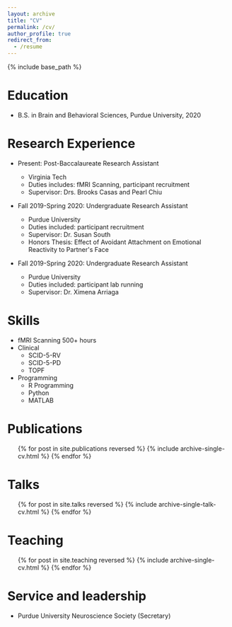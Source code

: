 ```yaml
---
layout: archive
title: "CV"
permalink: /cv/
author_profile: true
redirect_from:
  - /resume
---
```


{% include base_path %}

Education
======
* B.S. in Brain and Behavioral Sciences, Purdue University, 2020

Research Experience
======
* Present: Post-Baccalaureate Research Assistant
  * Virginia Tech
  * Duties includes: fMRI Scanning, participant recruitment
  * Supervisor: Drs. Brooks Casas and Pearl Chiu

* Fall 2019-Spring 2020: Undergraduate Research Assistant
  * Purdue University
  * Duties included: participant recruitment
  * Supervisor: Dr. Susan South
  * Honors Thesis: Effect of Avoidant Attachment on Emotional Reactivity to Partner's Face

* Fall 2019-Spring 2020: Undergraduate Research Assistant
  * Purdue University
  * Duties included: participant lab running
  * Supervisor: Dr. Ximena Arriaga
 
Skills
======
* fMRI Scanning 500+ hours
* Clinical
  * SCID-5-RV
  * SCID-5-PD
  * TOPF
* Programming
  * R Programming
  * Python
  * MATLAB

Publications
======
  <ul>{% for post in site.publications reversed %}
    {% include archive-single-cv.html %}
  {% endfor %}</ul>
  
Talks
======
  <ul>{% for post in site.talks reversed %}
    {% include archive-single-talk-cv.html  %}
  {% endfor %}</ul>
  
Teaching
======
  <ul>{% for post in site.teaching reversed %}
    {% include archive-single-cv.html %}
  {% endfor %}</ul>
  
Service and leadership
======
* Purdue University Neuroscience Society (Secretary)
